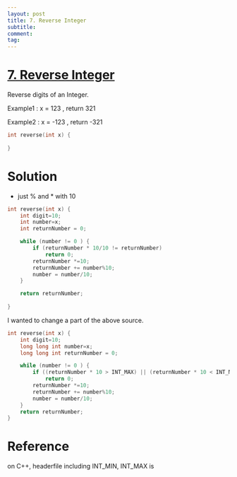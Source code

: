 ```yaml
---
layout: post
title: 7. Reverse Integer
subtitle:
comment:
tag:
---
```


# [7. Reverse Integer](https://leetcode.com/problems/reverse-integer/)

Reverse digits of an Integer.

Example1 : x = 123 , return 321

Example2 : x = -123 , return -321

```c
int reverse(int x) {
    
}
```

# Solution 

 - just % and * with 10 

```c
int reverse(int x) {
    int digit=10;
    int number=x;
    int returnNumber = 0;

    while (number != 0 ) {
        if (returnNumber * 10/10 != returnNumber)
            return 0;
        returnNumber *=10;
        returnNumber += number%10;
        number = number/10;
    }

    return returnNumber;
    
}
```

  I wanted to change a part of the above source. 
  
```c
int reverse(int x) {
    int digit=10;
    long long int number=x;
    long long int returnNumber = 0;

    while (number != 0 ) {
        if ((returnNumber * 10 > INT_MAX) || (returnNumber * 10 < INT_MIN))
            return 0;
        returnNumber *=10;
        returnNumber += number%10;
        number = number/10;
    }
    return returnNumber;
}
````

# Reference

on C++, headerfile including INT_MIN, INT_MAX is <climits>
